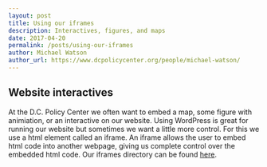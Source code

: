 ```yaml
---
layout: post
title: Using our iframes
description: Interactives, figures, and maps
date: 2017-04-20
permalink: /posts/using-our-iframes
author: Michael Watson
author_url: https://www.dcpolicycenter.org/people/michael-watson/
---
```


## Website interactives

At the D.C. Policy Center we often want to embed a map, some figure with animiation, or
an interactive on our website.  Using WordPress is great for running our website but sometimes
we want a little more control.  For this we use a html element called an iframe.  An iframe allows
the user to embed html code into another webpage, giving us complete control over the embedded
html code. Our iframes directory can be found [here](../iframe-content/iframe-content-base-directory).
